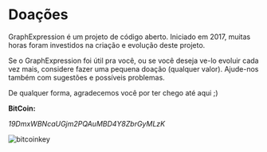 # Doações <header-set anchor-name="donate" />

GraphExpression é um projeto de código aberto. Iniciado em 2017, muitas horas foram investidos na criação e evolução deste projeto. 

Se o GraphExpression foi útil pra você, ou se você deseja ve-lo evoluir cada vez mais, considere fazer uma pequena doação (qualquer valor). Ajude-nos também com sugestões e possíveis problemas.

De qualquer forma, agradecemos você por ter chego até aqui ;)

**BitCoin:**

_19DmxWBNcaUGjm2PQAuMBD4Y8ZbrGyMLzK_

![bitcoinkey](https://github.com/juniorgasparotto/GraphExpression/blob/master/documentation/img/bitcoinkey.png)